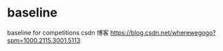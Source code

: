 # baseline
baseline for competitions
csdn 博客 https://blog.csdn.net/wherewegogo?spm=1000.2115.3001.5113

